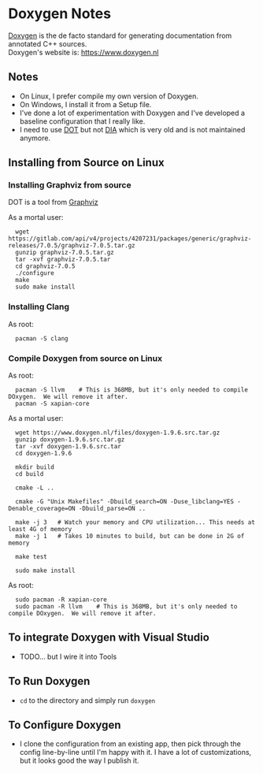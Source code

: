 Doxygen Notes
=============

[Doxygen](https://www.doxygen.nl) is the de facto standard for generating
documentation from annotated C++ sources.  
Doxygen's website is:  https://www.doxygen.nl

## Notes
   - On Linux, I prefer compile my own version of Doxygen.
   - On Windows, I install it from a Setup file.
   - I've done a lot of experimentation with Doxygen and I've developed a 
     baseline configuration that I really like.
   - I need to use [DOT](https://graphviz.org ) but 
     not [DIA](http://dia-installer.de) which is very old and is not maintained
     anymore.

## Installing from Source on Linux

### Installing Graphviz from source
   DOT is a tool from [Graphviz](https://graphviz.org)

   As a mortal user:
   ````
     wget https://gitlab.com/api/v4/projects/4207231/packages/generic/graphviz-releases/7.0.5/graphviz-7.0.5.tar.gz
     gunzip graphviz-7.0.5.tar.gz
     tar -xvf graphviz-7.0.5.tar
     cd graphviz-7.0.5
     ./configure
     make
     sudo make install
   ````
   
### Installing Clang
   As root:
   ````
     pacman -S clang
   ````
   
### Compile Doxygen from source on Linux
   As root:
   ````
     pacman -S llvm    # This is 368MB, but it's only needed to compile DOxygen.  We will remove it after.
     pacman -S xapian-core
   ````
   
   As a mortal user:
   ````
     wget https://www.doxygen.nl/files/doxygen-1.9.6.src.tar.gz
     gunzip doxygen-1.9.6.src.tar.gz
     tar -xvf doxygen-1.9.6.src.tar
     cd doxygen-1.9.6

     mkdir build
     cd build

     cmake -L ..

     cmake -G "Unix Makefiles" -Dbuild_search=ON -Duse_libclang=YES -Denable_coverage=ON -Dbuild_parse=ON ..

     make -j 3   # Watch your memory and CPU utilization... This needs at least 4G of memory
     make -j 1   # Takes 10 minutes to build, but can be done in 2G of memory

     make test

     sudo make install
   ````
   
   As root:
   ````
     sudo pacman -R xapian-core
     sudo pacman -R llvm    # This is 368MB, but it's only needed to compile DOxygen.  We will remove it after.
   ````

## To integrate Doxygen with Visual Studio
   - TODO... but I wire it into Tools

## To Run Doxygen
   - `cd` to the directory and simply run `doxygen` 

## To Configure Doxygen
   - I clone the configuration from an existing app, then pick through the config
     line-by-line until I'm happy with it.  I have a lot of customizations, but
     it looks good the way I publish it.
